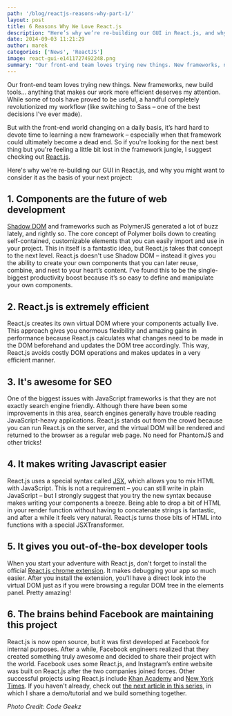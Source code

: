 ```yaml
---
path: '/blog/reactjs-reasons-why-part-1/'
layout: post
title: 6 Reasons Why We Love React.js
description: "Here’s why we’re re-building our GUI in React.js, and why you might want to consider it as the basis of your next project!"
date: 2014-09-03 11:21:29
author: marek
categories: ['News', 'ReactJS']
image: react-gui-e1411727492248.png
summary: "Our front-end team loves trying new things. New frameworks, new build tools… anything that makes our work more efficient deserves my attention. While some of tools have proved to be useful, a handful completely revolutionized my workflow (like switching to Sass – one of the best decisions I’ve ever made). But with the front-end world changing on a daily basis, it’s hard hard to devote time to learning a new framework – especially when that framework could ultimately become a dead end. So if you’re looking for the next best thing but you’re feeling a little bit lost in the framework jungle, I suggest checking out React.js. Here’s why we’re re-building our GUI in React.js, and why you might want to consider it as the basis of your next project"
---
```

Our front-end team loves trying new things. New frameworks, new build tools... anything that makes our work more efficient deserves my attention. While some of tools have proved to be useful, a handful completely revolutionized my workflow (like switching to Sass – one of the best decisions I've ever made). 

But with the front-end world changing on a daily basis, it’s hard hard to devote time to learning a new framework – especially when that framework could ultimately become a dead end. So if you're looking for the next best thing but you're feeling a little bit lost in the framework jungle, I suggest checking out [React.js](http://facebook.github.io/react/). 

Here's why we're re-building our GUI in React.js, and why you might want to consider it as the basis of your next project:

## 1\. Components are the future of web development

[Shadow DOM](http://www.polymer-project.org/platform/shadow-dom.html) and frameworks such as PolymerJS generated a lot of buzz lately, and rightly so. The core concept of Polymer boils down to creating self-contained, customizable elements that you can easily import and use in your project. This in itself is a fantastic idea, but React.js takes that concept to the next level. React.js doesn't use Shadow DOM – instead it gives you the ability to create your own components that you can later reuse, combine, and nest to your heart’s content. I've found this to be the single-biggest productivity boost because it’s so easy to define and manipulate your own components.

## 2\. React.js is extremely efficient

React.js creates its own virtual DOM where your components actually live. This approach gives you enormous flexibility and amazing gains in performance because React.js calculates what changes need to be made in the DOM beforehand and updates the DOM tree accordingly. This way, React.js avoids costly DOM operations and makes updates in a very efficient manner.

## 3\. It's awesome for SEO

One of the biggest issues with JavaScript frameworks is that they are not exactly search engine friendly. Although there have been some improvements in this area, search engines generally have trouble reading JavaScript-heavy applications. React.js stands out from the crowd because you can run React.js on the server, and the virtual DOM will be rendered and returned to the browser as a regular web page. No need for PhantomJS and other tricks!

## 4\. It makes writing Javascript easier

React.js uses a special syntax called [JSX](http://jsx.github.io/), which allows you to mix HTML with JavaScript. This is not a requirement – you can still write in plain JavaScript – but I strongly suggest that you try the new syntax because makes writing your components a breeze. Being able to drop a bit of HTML in your render function without having to concatenate strings is fantastic, and after a while it feels very natural. React.js turns those bits of HTML into functions with a special JSXTransformer.

## 5\. It gives you out-of-the-box developer tools

When you start your adventure with React.js, don't forget to install the official [React.js chrome extension](https://chrome.google.com/webstore/detail/react-developer-tools/fmkadmapgofadopljbjfkapdkoienihi). It makes debugging your app so much easier. After you install the extension, you'll have a direct look into the virtual DOM just as if you were browsing a regular DOM tree in the elements panel. Pretty amazing!

## 6\. The brains behind Facebook are maintaining this project

React.js is now open source, but it was first developed at Facebook for internal purposes. After a while, Facebook engineers realized that they created something truly awesome and decided to share their project with the world. Facebook uses some React.js, and Instagram’s entire website was built on React.js after the two companies joined forces. Other successful projects using React.js include [Khan Academy](https://www.khanacademy.org/) and [New York Times](http://www.nytimes.com). If you haven't already, check out [the next article in this series](http://www.syncano.io/blog/getting-started-reactjs-tutorial/), in which I share a demo/tutorial and we build something together. 

_Photo Credit: Code Geekz_
